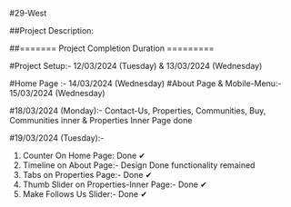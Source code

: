#29-West

##Project Description:

<!-- This project is a web application that allows users to create and share their own personalized playlists. Users can search for songs, add them to -->

##======= Project Completion Duration =========

#Project Setup:- 12/03/2024 (Tuesday) & 13/03/2024 (Wednesday)

#Home Page :- 14/03/2024 (Wednesday)
#About Page & Mobile-Menu:- 15/03/2024 (Wednesday)

<!-- #16/03/2024 (Saturday), 17/03/2024 (Sunday):- Holiday -->

#18/03/2024 (Monday):-  Contact-Us, Properties, Communities, Buy, Communities inner & Properties Inner Page done

#19/03/2024 (Tuesday):- 
<!-- TO DO List: Have to work on functionalities -->
1. Counter On Home Page: Done ✔
2. Timeline on About Page:- Design Done functionality remained
3. Tabs on Properties Page:- Done ✔
4. Thumb Slider on Properties-Inner Page:- Done ✔
5. Make Follows Us Slider:- Done ✔ 


